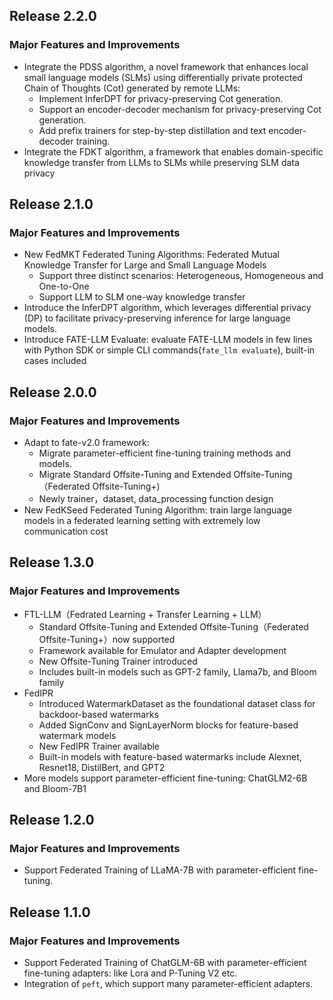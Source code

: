 ## Release 2.2.0
### Major Features and Improvements
* Integrate the PDSS algorithm, a novel framework that enhances local small language models (SLMs) using differentially private protected Chain of Thoughts (Cot) generated by remote LLMs:
  * Implement InferDPT for privacy-preserving Cot generation.
  * Support an encoder-decoder mechanism for privacy-preserving Cot generation.
  * Add prefix trainers for step-by-step distillation and text encoder-decoder training.
* Integrate the FDKT algorithm, a framework that enables domain-specific knowledge transfer from LLMs to SLMs while preserving SLM data privacy


## Release 2.1.0
### Major Features and Improvements
* New FedMKT Federated Tuning Algorithms: Federated Mutual Knowledge Transfer for Large and Small Language Models
  * Support three distinct scenarios: Heterogeneous, Homogeneous and One-to-One
  * Support LLM to SLM one-way knowledge transfer
* Introduce the InferDPT algorithm, which leverages differential privacy (DP) to facilitate privacy-preserving inference for large language models.
* Introduce FATE-LLM Evaluate: evaluate FATE-LLM models in few lines with Python SDK or simple CLI commands(`fate_llm evaluate`), built-in cases included


## Release 2.0.0
### Major Features and Improvements
* Adapt to fate-v2.0 framework:
  * Migrate parameter-efficient fine-tuning training methods and models. 
  * Migrate Standard Offsite-Tuning and Extended Offsite-Tuning（Federated Offsite-Tuning+)
  * Newly trainer，dataset, data_processing function design
* New FedKSeed Federated Tuning Algorithm: train large language models in a federated learning setting with extremely low communication cost

## Release 1.3.0
### Major Features and Improvements
* FTL-LLM（Fedrated Learning + Transfer Learning + LLM）
  * Standard Offsite-Tuning and Extended Offsite-Tuning（Federated Offsite-Tuning+）now supported
  * Framework available for Emulator and Adapter development
  * New Offsite-Tuning Trainer introduced
  * Includes built-in models such as GPT-2 family, Llama7b, and Bloom family
* FedIPR
  * Introduced WatermarkDataset as the foundational dataset class for backdoor-based watermarks
  * Added SignConv and SignLayerNorm blocks for feature-based watermark models
  * New FedIPR Trainer available
  * Built-in models with feature-based watermarks include Alexnet, Resnet18, DistilBert, and GPT2
* More models support parameter-efficient fine-tuning: ChatGLM2-6B and Bloom-7B1


## Release 1.2.0
### Major Features and Improvements
* Support Federated Training of LLaMA-7B with parameter-efficient fine-tuning.


## Release 1.1.0
### Major Features and Improvements
* Support Federated Training of ChatGLM-6B with parameter-efficient fine-tuning adapters: like Lora and P-Tuning V2 etc.
* Integration of `peft`, which support many parameter-efficient adapters.
